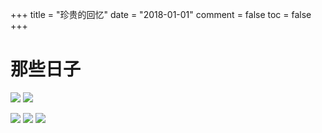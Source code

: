 +++
title = "珍贵的回忆"
date = "2018-01-01"
comment = false
toc = false
+++

# 那些日子

![](https://image.aetherhjf.com/images/retouch_2023122421225662.jpg)
![](https://image.aetherhjf.com/images/retouch_2023122421215472.jpg)

![](https://image.aetherhjf.com/images/20231224132327_IMG_1462.jpg)
![](https://image.aetherhjf.com/images/20231224132320_IMG_1457.jpg)
![](https://image.aetherhjf.com/images/20231224123258_IMG_1435.JPG)

